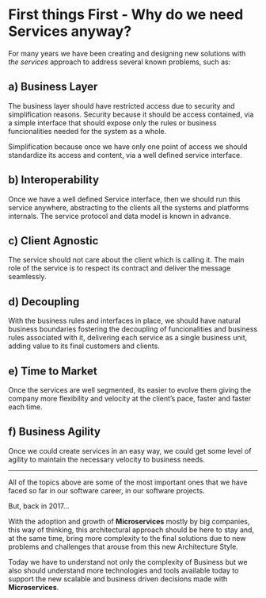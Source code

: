 # First things First - Why do we need Services anyway?

For many years we have been creating and designing new solutions with _the services_ approach to address several known problems, such as:

## **a\) Business Layer**

The business layer should have restricted access due to security and simplification reasons. Security because it should be access contained, via a simple interface that should expose only the rules or business funcionalities needed for the system as a whole.

Simplification because once we have only one point of access we should standardize its access and content, via a well defined service interface.

## **b\) Interoperability**

Once we have a well defined Service interface, then we should run this service anywhere, abstracting to the clients all the systems and platforms internals. The service protocol and data model is known in advance.

## **c\) Client Agnostic**

The service should not care about the client which is calling it. The main role of the service is to respect its contract and deliver the message seamlessly.

## **d\) Decoupling**

With the business rules and interfaces in place, we should have natural business boundaries fostering the decoupling of funcionalities and business rules associated with it, delivering each service as a single business unit, adding value to its final customers and clients.

## **e\) Time to Market**

Once the services are well segmented, its easier to evolve them giving the company more flexibility and velocity at the client’s pace, faster and faster each time.

## f\) Business Agility

Once we could create services in an easy way, we could get some level of agility to maintain the necessary velocity to business needs.

---

All of the topics above are some of the most important ones that we have faced so far in our software career, in our software projects.

But, back in 2017…

With the adoption and growth of **Microservices** mostly by big companies, this way of thinking, this architectural approach should be here to stay and, at the same time, bring more complexity to the final solutions due to new problems and challenges that arouse from this new Architecture Style.

Today we have to understand not only the complexity of Business but we also should understand more technologies and tools available today to support the new scalable and business driven decisions made with **Microservices**.

